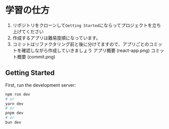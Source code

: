 # 学習の仕方

1. リポジトリをクローンして`Getting Started`にならってプロジェクトを立ち上げてください
2. 作成するアプリは難易度順になっています。
3. コミットはリファクタリング前と後に分けてますので、アプリごとのコミットを確認しながら作成していきましょう
   アプリ概要
   (react-app.png)
   コミット概要
   (commit.png)

## Getting Started

First, run the development server:

```bash
npm run dev
# or
yarn dev
# or
pnpm dev
# or
bun dev
```
